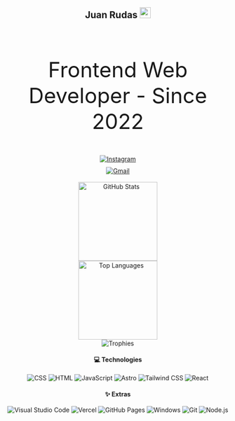 <h2 align='center'>Juan Rudas <img src="https://www.fg-a.com/flags/animated-colombia-flag.gif" width="25"></h2>
<br/>
<p align='center' style="font-size:3rem;">Frontend Web Developer - Since 2022</p>

<div align="center">
  <div style="display: flex; flex-direction: column; align-items: center; gap: 10px;">
    <a href="https://www.instagram.com/rudasmj/">
      <img src="https://img.shields.io/badge/Instagram-E4405F?style=for-the-badge&logo=instagram&logoColor=white" alt="Instagram">
    </a>
    <a href="mailto:juanrudas2004@gmail.com">
      <img src="https://img.shields.io/badge/juanrudas2004@gmail.com-D14836?style=for-the-badge&logo=gmail&logoColor=white" alt="Gmail">
    </a>
  </div>
  
  <br/>
  
  <img height="180px" src="https://github-readme-stats.vercel.app/api?username=natclie&show_icons=true&theme=tokyonight&hide_border=true" alt="GitHub Stats">
  
  <br/>
  
  <img height="180px" src="https://github-readme-stats.vercel.app/api/top-langs/?username=natclie&layout=compact&hide_border=true&theme=tokyonight&langs_count=6&hide=jupyter%20notebook,tex,css,php&exclude_repo=Pacman-AI" alt="Top Languages">
  
  <br/>
  
  <img src="https://github-profile-trophy.vercel.app/?username=natclie&theme=tokyonight&margin-w=15&margin-h=15" alt="Trophies">
</div>

<h4 align="center">💻 Technologies</h4>

<p align="center">
  <img alt="CSS" src="https://img.shields.io/badge/CSS-1572B6.svg?logo=css3&logoColor=white">
  <img alt="HTML" src="https://img.shields.io/badge/HTML-E34F26.svg?logo=html5&logoColor=white">
  <img alt="JavaScript" src="https://img.shields.io/badge/JavaScript-F7DF1E.svg?logo=javascript&logoColor=black">
  <img alt="Astro" src="https://img.shields.io/badge/Astro-FF5D01.svg?logo=astro&logoColor=white">
  <img alt="Tailwind CSS" src="https://img.shields.io/badge/Tailwind_CSS-38B2AC.svg?logo=tailwindcss&logoColor=white">
  <img alt="React" src="https://img.shields.io/badge/React-20232A.svg?logo=react&logoColor=61DAFB">
</p>

<h4 align="center">✨ Extras</h4>

<p align="center">
  <img alt="Visual Studio Code" src="https://img.shields.io/badge/Visual%20Studio%20Code-0078d7.svg?logo=visual-studio-code&logoColor=white">
  <img alt="Vercel" src="https://img.shields.io/badge/Vercel-000000.svg?logo=vercel&logoColor=white">
  <img alt="GitHub Pages" src="https://img.shields.io/badge/GitHub%20Pages-222222.svg?logo=githubpages&logoColor=white">
  <img alt="Windows" src="https://img.shields.io/badge/Windows-0078D6.svg?logo=windows&logoColor=white">
  <img alt="Git" src="https://img.shields.io/badge/Git-F05033.svg?logo=git&logoColor=white">
  <img alt="Node.js" src="https://img.shields.io/badge/Node.js-339933.svg?logo=nodedotjs&logoColor=white">
</p>
